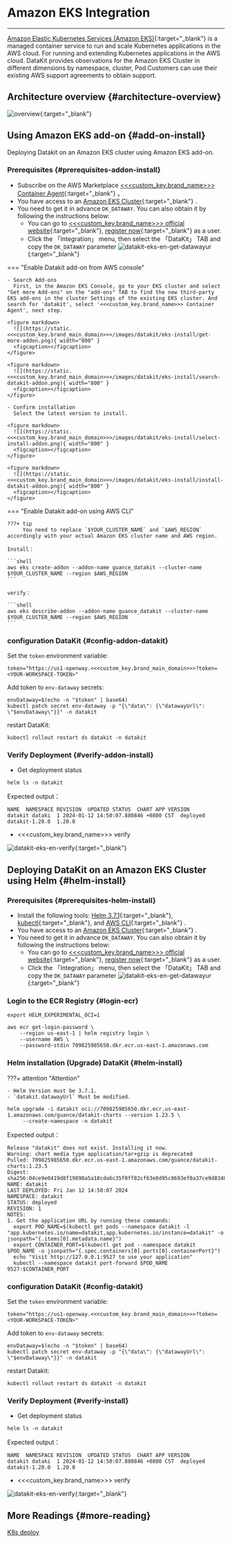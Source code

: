 
# Amazon EKS Integration
---

[Amazon Elastic Kubernetes Services (Amazon EKS)](https://aws.amazon.com/eks/){:target="_blank"} is a managed container service to run and scale Kubernetes applications in the AWS cloud. For running and extending Kubernetes applications in the AWS cloud. DataKit provides observations for the Amazon EKS Cluster in different dimensions by namespace, cluster, Pod.Customers can use their existing AWS support agreements to obtain support.

<!-- markdownlint-disable MD013 -->
## Architecture overview {#architecture-overview}
<!-- markdownlint-enable -->

![overview](https://static.<<<custom_key.brand_main_domain>>>/images/datakit/datakit-eks-architecture-overview.png){:target="_blank"}


## Using Amazon EKS add-on {#add-on-install}

Deploying Datakit on an Amazon EKS cluster using Amazon EKS add-on.

### Prerequisites {#prerequisites-addon-install}

- Subscribe on the AWS Marketplace [<<<custom_key.brand_name>>> Container Agent](https://aws.amazon.com/marketplace/pp/prodview-tdwkw3qcsimso?sr=0-2&ref_=beagle&applicationId=AWSMPContessa){:target="_blank"} 。
- You have access to an [Amazon EKS Cluster](https://aws.amazon.com/eks/){:target="_blank"} .
- You need to get it in advance `DK_DATAWAY`. You can also obtain it by following the instructions below:
    - You can go to [<<<custom_key.brand_name>>> official website](https://www.guance.one/){:target="_blank"}, [register now](https://auth.<<<custom_key.brand_main_domain>>>/en/businessRegister){:target="_blank"} as a user.
    - Click the 「Integration」 menu, then select the 「DataKit」 TAB and copy the `DK_DATAWAY` parameter
     ![`datakit-eks-en-get-datawayur`](https://static.<<<custom_key.brand_main_domain>>>/images/datakit/datakit-eks-en-get-datawayurl.png){:target="_blank"}

<!-- markdownlint-disable MD046 -->  
=== "Enable Datakit add-on from AWS console"

    - Search Add-ons
      First, in the Amazon EKS Console, go to your EKS cluster and select "Get more Add-ons" on the "add-ons" TAB to find the new third-party EKS add-ons in the cluster Settings of the existing EKS cluster. And search for 'datakit', select '<<<custom_key.brand_name>>> Container Agent', next step.
    
    <figure markdown>
      ![](https://static.<<<custom_key.brand_main_domain>>>/images/datakit/eks-install/get-more-addon.png){ width="800" }
      <figcaption></figcaption>
    </figure>
    
    <figure markdown>
      ![](https://static.<<<custom_key.brand_main_domain>>>/images/datakit/eks-install/search-datakit-addon.png){ width="800" }
      <figcaption></figcaption>
    </figure>

    - Confirm installation
      Select the latest version to install.
    
    <figure markdown>
      ![](https://static.<<<custom_key.brand_main_domain>>>/images/datakit/eks-install/select-install-addon.png){ width="800" }
      <figcaption></figcaption>
    </figure>    
        
    <figure markdown>
      ![](https://static.<<<custom_key.brand_main_domain>>>/images/datakit/eks-install/install-datakit-addon.png){ width="800" }
      <figcaption></figcaption>
    </figure>    

=== "Enable Datakit add-on using AWS CLI"

    ???+ tip
         You need to replace `$YOUR_CLUSTER_NAME` and `$AWS_REGION` accordingly with your actual Amazon EKS cluster name and AWS region.
        
    Install：
    
    ```shell
    aws eks create-addon --addon-name guance_datakit --cluster-name $YOUR_CLUSTER_NAME --region $AWS_REGION
    ```
    
    verify：
    
    ```shell
    aws eks describe-addon --addon-name guance_datakit --cluster-name $YOUR_CLUSTER_NAME --region $AWS_REGION
    ```
<!-- markdownlint-enable -->


### configuration DataKit {#config-addon-datakit}


Set the `token` environment variable:

```shell
token="https://us1-openway.<<<custom_key.brand_main_domain>>>?token=<YOUR-WORKSPACE-TOKEN>"
```

Add token to `env-dataway` secrets:

```shell
envDataway=$(echo -n "$token" | base64)
kubectl patch secret env-dataway -p "{\"data\": {\"datawayUrl\": \"$envDataway\"}}" -n datakit
```

restart DataKit:

```shell
kubectl rollout restart ds datakit -n datakit
```


### Verify Deployment {#verify-addon-install}

- Get deployment status

```shell
helm ls -n datakit
```

Expected output：

```shell
NAME  NAMESPACE REVISION  UPDATED STATUS  CHART APP VERSION
datakit dataki  1 2024-01-12 14:50:07.880846 +0800 CST  deployed  datakit-1.20.0  1.20.0
```

- <<<custom_key.brand_name>>> verify

![`datakit-eks-en-verify`](https://static.<<<custom_key.brand_main_domain>>>/images/datakit/datakit-eks-en-verify.png){:target="_blank"}


<!-- markdownlint-disable MD013 -->
## Deploying DataKit on an Amazon EKS Cluster using Helm {#helm-install}
<!-- markdownlint-enable -->

### Prerequisites {#prerequisites-helm-install}

- Install the following tools: [Helm 3.7.1](https://github.com/helm/helm/releases/tag/v3.7.1){:target="_blank"}, [kubectl](https://kubernetes.io/docs/tasks/tools/){:target="_blank"}, and [AWS CLI](https://aws.amazon.com/cli/){:target="_blank"} .
- You have access to an [Amazon EKS Cluster](https://aws.amazon.com/eks/){:target="_blank"} .
- You need to get it in advance `DK_DATAWAY`. You can also obtain it by following the instructions below:
    - You can go to [<<<custom_key.brand_name>>> official website](https://www.guance.one/){:target="_blank"}, [register now](https://auth.<<<custom_key.brand_main_domain>>>/en/businessRegister){:target="_blank"} as a user.
    - Click the 「Integration」 menu, then select the 「DataKit」 TAB and copy the `DK_DATAWAY` parameter
     ![`datakit-eks-en-get-datawayur`](https://static.<<<custom_key.brand_main_domain>>>/images/datakit/datakit-eks-en-get-datawayurl.png){:target="_blank"}

### Login to the ECR Registry {#login-ecr}

```shell
export HELM_EXPERIMENTAL_OCI=1

aws ecr get-login-password \
    --region us-east-1 | helm registry login \
    --username AWS \
    --password-stdin 709825985650.dkr.ecr.us-east-1.amazonaws.com
```

### Helm installation (Upgrade) DataKit {#helm-install}

<!-- markdownlint-disable MD046 -->
???+ attention "Attention"

    - Helm Version must be 3.7.1.
    - `datakit.datawayUrl` Must be modified.
<!-- markdownlint-enable -->

```shell
helm upgrade -i datakit oci://709825985650.dkr.ecr.us-east-1.amazonaws.com/guance/datakit-charts --version 1.23.5 \
     --create-namespace -n datakit
```

Expected output：

```shell
Release "datakit" does not exist. Installing it now.
Warning: chart media type application/tar+gzip is deprecated
Pulled: 709825985650.dkr.ecr.us-east-1.amazonaws.com/guance/datakit-charts:1.23.5
Digest: sha256:04ce9e0419d8f19898a5a18cda6c35f0ff82cf63e0d95c8693ef0a37ce9d8348
NAME: datakit
LAST DEPLOYED: Fri Jan 12 14:50:07 2024
NAMESPACE: datakit
STATUS: deployed
REVISION: 1
NOTES:
1. Get the application URL by running these commands:
  export POD_NAME=$(kubectl get pods --namespace datakit -l "app.kubernetes.io/name=datakit,app.kubernetes.io/instance=datakit" -o jsonpath="{.items[0].metadata.name}")
  export CONTAINER_PORT=$(kubectl get pod --namespace datakit $POD_NAME -o jsonpath="{.spec.containers[0].ports[0].containerPort}")
  echo "Visit http://127.0.0.1:9527 to use your application"
  kubectl --namespace datakit port-forward $POD_NAME 9527:$CONTAINER_PORT
```

### configuration DataKit {#config-datakit}


Set the `token` environment variable:

```shell
token="https://us1-openway.<<<custom_key.brand_main_domain>>>?token=<YOUR-WORKSPACE-TOKEN>"
```

Add token to `env-dataway` secrets:

```shell
envDataway=$(echo -n "$token" | base64)
kubectl patch secret env-dataway -p "{\"data\": {\"datawayUrl\": \"$envDataway\"}}" -n datakit
```

restart Datakit:

```shell
kubectl rollout restart ds datakit -n datakit
```

### Verify Deployment {#verify-install}

- Get deployment status

```shell
helm ls -n datakit
```

Expected output：

```shell
NAME  NAMESPACE REVISION  UPDATED STATUS  CHART APP VERSION
datakit dataki  1 2024-01-12 14:50:07.880846 +0800 CST  deployed  datakit-1.20.0  1.20.0
```

- <<<custom_key.brand_name>>> verify

![`datakit-eks-en-verify`](https://static.<<<custom_key.brand_main_domain>>>/images/datakit/datakit-eks-en-verify.png){:target="_blank"}


## More Readings {#more-reading}

[K8s deploy](datakit-daemonset-deploy.md)
